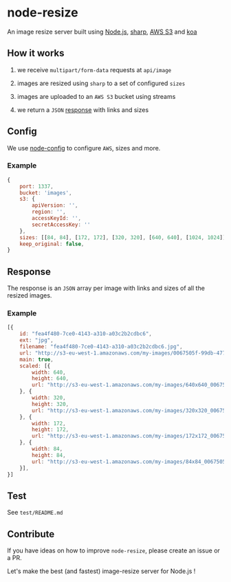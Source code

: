 # node-resize

An image resize server built using [Node.js](https://nodejs.org), [sharp](https://github.com/lovell/sharp), [AWS S3](https://aws.amazon.com/s3/) and [koa](https://koajs.com/)

## How it works

1. we receive `multipart/form-data` requests at `api/image`

2. images are resized using `sharp` to a set of configured `sizes` 

3. images are uploaded to an `AWS S3` bucket using streams

4. we return a `JSON` [response](#response) with links and sizes

## Config

We use [node-config](https://github.com/lorenwest/node-config) to configure
`AWS`, sizes and more.

### Example

```javascript
{
	port: 1337,
	bucket: 'images',
	s3: {
		apiVersion: '',
		region: '',
		accessKeyId: '',
		secretAccessKey: ''
	},
	sizes: [[84, 84], [172, 172], [320, 320], [640, 640], [1024, 1024]],
	keep_original: false,
}
```

## Response

The response is an `JSON` array per image with links and sizes of all the resized
images.

### Example

```javascript
[{
	id: "fea4f480-7ce0-4143-a310-a03c2b2cdbc6",
	ext: "jpg",
	filename: "fea4f480-7ce0-4143-a310-a03c2b2cdbc6.jpg",
	url: "http://s3-eu-west-1.amazonaws.com/my-images/0067505f-99db-4770-8fda-df70c8f879e0.jpg"
	main: true,
	scaled: [{
		width: 640,
		height: 640,
		url: "http://s3-eu-west-1.amazonaws.com/my-images/640x640_0067505f-99db-4770-8fda-df70c8f879e0.jpg"
	}, {
		width: 320,
		height: 320,
		url: "http://s3-eu-west-1.amazonaws.com/my-images/320x320_0067505f-99db-4770-8fda-df70c8f879e0.jpg"
	}, {
		width: 172,
		height: 172,
		url: "http://s3-eu-west-1.amazonaws.com/my-images/172x172_0067505f-99db-4770-8fda-df70c8f879e0.jpg"
	}, {
		width: 84,
		height: 84,
		url: "http://s3-eu-west-1.amazonaws.com/my-images/84x84_0067505f-99db-4770-8fda-df70c8f879e0.jpg"
	}],
}]
```

## Test

See `test/README.md`

## Contribute

If you have ideas on how to improve `node-resize`, please create an issue or a PR.

Let's make the best (and fastest) image-resize server for Node.js !

